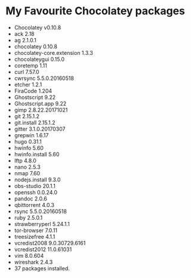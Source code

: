 # My Favourite Chocolatey packages

- Chocolatey v0.10.8
- ack 2.18
- ag 2.1.0.1
- chocolatey 0.10.8
- chocolatey-core.extension 1.3.3
- chocolateygui 0.15.0
- coretemp 1.11
- curl 7.57.0
- cwrsync 5.5.0.20160518
- etcher 1.2.1
- FiraCode 1.204
- Ghostscript 9.22
- Ghostscript.app 9.22
- gimp 2.8.22.20171021
- git 2.15.1.2
- git.install 2.15.1.2
- gitter 3.1.0.20170307
- grepwin 1.6.17
- hugo 0.31.1
- hwinfo 5.60
- hwinfo.install 5.60
- lftp 4.8.0
- nano 2.5.3
- nmap 7.60
- nodejs.install 9.3.0
- obs-studio 20.1.1
- openssh 0.0.24.0
- pandoc 2.0.6
- qbittorrent 4.0.3
- rsync 5.5.0.20160518
- ruby 2.5.0.1
- strawberryperl 5.24.1.1
- tor-browser 7.0.11
- treesizefree 4.1.1
- vcredist2008 9.0.30729.6161
- vcredist2012 11.0.61031
- vim 8.0.604
- wireshark 2.4.3
- 37 packages installed.
